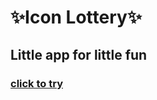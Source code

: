 # ✨Icon Lottery✨
## Little app for little fun
### [click to try](https://galacticmelt.github.io/icon-lottery/)
